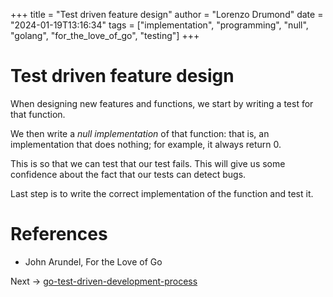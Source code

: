 +++
title = "Test driven feature design"
author = "Lorenzo Drumond"
date = "2024-01-19T13:16:34"
tags = ["implementation",  "programming",  "null",  "golang",  "for_the_love_of_go",  "testing"]
+++


# Test driven feature design
When designing new features and functions, we start by writing a test for that function.

We then write a _null implementation_ of that function: that is, an implementation that does nothing; for example, it always return 0.

This is so that we can test that our test fails. This will give us some confidence about the fact that our tests can detect bugs.

Last step is to write the correct implementation of the function and test it.

# References
- John Arundel, For the Love of Go

Next -> [go-test-driven-development-process](/wiki/go-test-driven-development-process/)

